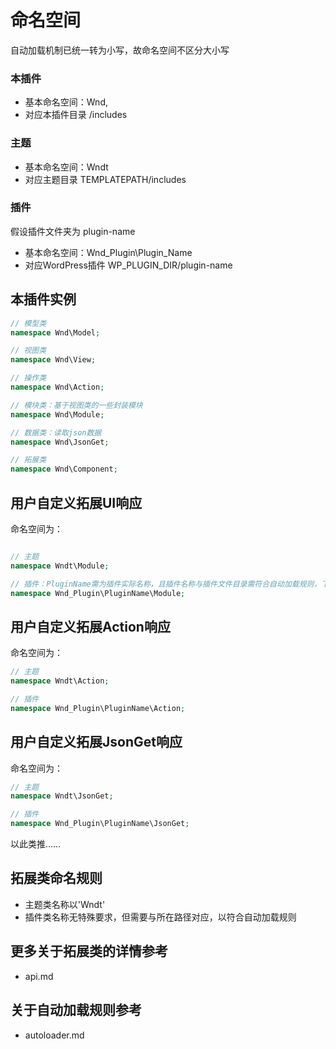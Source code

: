 # 命名空间
自动加载机制已统一转为小写，故命名空间不区分大小写

### 本插件
- 基本命名空间：Wnd,
- 对应本插件目录 /includes

### 主题
- 基本命名空间：Wndt
- 对应主题目录 TEMPLATEPATH/includes

### 插件
假设插件文件夹为 plugin-name
- 基本命名空间：Wnd_Plugin\Plugin_Name
- 对应WordPress插件 WP_PLUGIN_DIR/plugin-name

## 本插件实例

```php
// 模型类
namespace Wnd\Model;

// 视图类
namespace Wnd\View;

// 操作类
namespace Wnd\Action;

// 模块类：基于视图类的一些封装模块
namespace Wnd\Module;

// 数据类：读取json数据
namespace Wnd\JsonGet;

// 拓展类
namespace Wnd\Component;
```
## 用户自定义拓展UI响应
命名空间为：
```php

// 主题
namespace Wndt\Module;

// 插件：PluginName需为插件实际名称，且插件名称与插件文件目录需符合自动加载规则，下同
namespace Wnd_Plugin\PluginName\Module;
```

## 用户自定义拓展Action响应
命名空间为：
```php
// 主题
namespace Wndt\Action;

// 插件
namespace Wnd_Plugin\PluginName\Action;
```

## 用户自定义拓展JsonGet响应
命名空间为：
```php
// 主题
namespace Wndt\JsonGet;

// 插件
namespace Wnd_Plugin\PluginName\JsonGet;
```
以此类推……

## 拓展类命名规则
- 主题类名称以'Wndt'
- 插件类名称无特殊要求，但需要与所在路径对应，以符合自动加载规则

## 更多关于拓展类的详情参考
- api.md

## 关于自动加载规则参考
- autoloader.md
